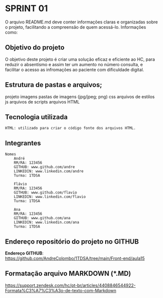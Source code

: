 # SPRINT 01

O arquivo README.md deve conter informações claras e organizadas sobre o projeto, facilitando a compreensão de quem acessá-lo. Informações como:

## Objetivo do projeto
O objetivo deste projeto é criar uma solução eficaz e eficiente ao HC, para reduzir o absentísmo e assim ter um aumento no número consulta, e facilitar o acesso as infromações ao paciente com dificuldade digital.

## Estrutura de pastas e arquivos;
projeto
    imagens
        pastas de imagens (jpg/jpeg; png)
    css
        arquivos de estilos
    js
        arquivos de scripts
    arquivos HTML

## Tecnologia utilizada
    HTML: utilizado para criar o código fonte dos arquivos HTML.

## Integrantes
    Nomes
        André
        RM/RA: 123456
        GITHUB: www.github.com/andre
        LINKEDIN: www.linkedin.com/andre
        Turma: 1TDSA

        Flávio
        RM/RA: 123456
        GITHUB: www.github.com/flavio
        LINKEDIN: www.linkedin.com/flavio
        Turma: 1TDSA

        Ana
        RM/RA: 123456
        GITHUB: www.github.com/ana
        LINKEDIN: www.linkedin.com/ana
        Turma: 1TDSA
        
## Endereço repositório do projeto no GITHUB
**Endereço GITHUB**: https://github.com/AndreColombo/1TDSA/tree/main/Front-end/aula15

## Formatação arquivo MARKDOWN (*.MD)
https://support.zendesk.com/hc/pt-br/articles/4408846544922-Formata%C3%A7%C3%A3o-de-texto-com-Markdown